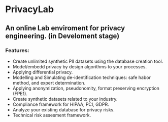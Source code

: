 # PrivacyLab
## An online Lab enviroment for privacy engineering. (in Develoment stage)

### Features:
- Create unlimited synthetic PII datasets using the database creation tool.
- Model/embedd privacy by design algorithms to your processes.
- Applying differential privacy.
- Modelling and Simulating de-identification techniques: safe habor method, and expert determination.  
- Applying anonymization, pseudonomity, format preserving encryption (FPE1).
- Create synthetic datasets related to your industry. 
- Compliance framework for HIPAA, PCI, GDPR.
- Analyze your existing database for privacy risks.
- Technical risk assesment framework.

